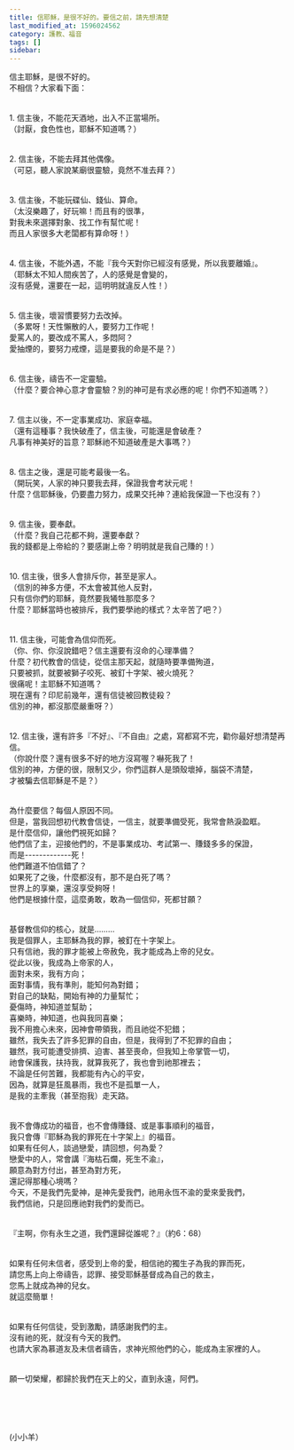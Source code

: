 ```yaml
---
title: 信耶穌，是很不好的。要信之前，請先想清楚
last_modified_at: 1596024562
category: 護教、福音
tags: []
sidebar: 
---
```


<div>信主耶穌，是很不好的。</div>
<div>不相信？大家看下面：</div>
<div> </div>
<div> </div>
<div>1.<span style="white-space:pre"> </span>信主後，不能花天酒地，出入不正當場所。</div>
<div>（討厭，食色性也，耶穌不知道嗎？）</div>
<div> </div>
<div> </div>
<div>2.<span style="white-space:pre"> </span>信主後，不能去拜其他偶像。</div>
<div>（可惡，聽人家說某廟很靈驗，竟然不准去拜？）</div>
<div> </div>
<div> </div>
<div>3.<span style="white-space:pre"> </span>信主後，不能玩碟仙、錢仙、算命。</div>
<div>（太沒樂趣了，好玩嘛！而且有的很準，</div>
<div>對我未來選擇對象、找工作有幫忙呢！</div>
<div>而且人家很多大老闆都有算命呀！）</div>
<div> </div>
<div> </div>
<div>4.<span style="white-space:pre"> </span>信主後，不能外遇，不能『我今天對你已經沒有感覺，所以我要離婚』。</div>
<div>（耶穌太不知人間疾苦了，人的感覺是會變的，</div>
<div>沒有感覺，還要在一起，這明明就違反人性！）</div>
<div> </div>
<div> </div>
<div>5.<span style="white-space:pre"> </span>信主後，壞習慣要努力去改掉。</div>
<div>（多累呀！天性懶散的人，要努力工作呢！</div>
<div>愛罵人的，要改成不罵人，多悶阿？</div>
<div>愛抽煙的，要努力戒煙，這是要我的命是不是？）</div>
<div> </div>
<div> </div>
<div>6.<span style="white-space:pre"> </span>信主後，禱告不一定靈驗。</div>
<div>（什麼？要合神心意才會靈驗？別的神可是有求必應的呢！你們不知道嗎？）</div>
<div> </div>
<div> </div>
<div>7.<span style="white-space:pre"> </span>信主以後，不一定事業成功、家庭幸福。</div>
<div>（還有這種事？我快破產了，信主後，可能還是會破產？</div>
<div>凡事有神美好的旨意？耶穌祂不知道破產是大事嗎？）</div>
<div> </div>
<div> </div>
<div>8.<span style="white-space:pre"> </span>信主之後，還是可能考最後一名。</div>
<div>（開玩笑，人家的神只要我去拜，保證我會考狀元呢！</div>
<div>什麼？信耶穌後，仍要盡力努力，成果交托神？連給我保證一下也沒有？）</div>
<div> </div>
<div> </div>
<div>9.<span style="white-space:pre"> </span>信主後，要奉獻。</div>
<div>（什麼？我自己花都不夠，還要奉獻？</div>
<div>我的錢都是上帝給的？要感謝上帝？明明就是我自己賺的！）</div>
<div> </div>
<div> </div>
<div>10.<span style="white-space:pre"> </span>信主後，很多人會排斥你，甚至是家人。</div>
<div>（信別的神多方便，不太會被其他人反對，</div>
<div>只有信你們的耶穌，竟然要我犧牲那麼多？</div>
<div>什麼？耶穌當時也被排斥，我們要學祂的樣式？太辛苦了吧？）</div>
<div> </div>
<div> </div>
<div>11.<span style="white-space:pre"> </span>信主後，可能會為信仰而死。</div>
<div>（你、你、你沒說錯吧？信主還要有沒命的心理準備？</div>
<div>什麼？初代教會的信徒，從信主那天起，就隨時要準備殉道，</div>
<div>只要被抓，就要被獅子咬死、被釘十字架、被火燒死？</div>
<div>很痛呢！主耶穌不知道嗎？</div>
<div>現在還有？印尼前幾年，還有信徒被回教徒殺？</div>
<div>信別的神，都沒那麼嚴重呀？）</div>
<div> </div>
<div> </div>
<div>12.<span style="white-space:pre"> </span>信主後，還有許多『不好』、『不自由』之處，寫都寫不完，勸你最好想清楚再信。</div>
<div>（你說什麼？還有很多不好的地方沒寫喔？嚇死我了！</div>
<div>信別的神，方便的很，限制又少，你們這群人是頭殼壞掉，腦袋不清楚，</div>
<div>才被騙去信耶穌是不是？）</div>
<div> </div>
<div> </div>
<div>為什麼要信？每個人原因不同。</div>
<div>但是，當我回想初代教會信徒，一信主，就要準備受死，我常會熱淚盈眶。</div>
<div>是什麼信仰，讓他們視死如歸？</div>
<div>他們信了主，迎接他們的，不是事業成功、考試第一、賺錢多多的保證，</div>
<div>而是-------------死！</div>
<div>他們難道不怕信錯了？</div>
<div>如果死了之後，什麼都沒有，那不是白死了嗎？</div>
<div>世界上的享樂，還沒享受夠呀！</div>
<div>他們是根據什麼，這麼勇敢，敢為一個信仰，死都甘願？</div>
<div> </div>
<div> </div>
<div>基督教信仰的核心，就是………</div>
<div>我是個罪人，主耶穌為我的罪，被釘在十字架上。</div>
<div>只有信祂，我的罪才能被上帝赦免，我才能成為上帝的兒女。</div>
<div>從此以後，我成為上帝家的人，</div>
<div>面對未來，我有方向；</div>
<div>面對事情，我有準則，能知何為對錯；</div>
<div>對自己的缺點，開始有神的力量幫忙；</div>
<div>憂傷時，神知道並幫助；</div>
<div>喜樂時，神知道，也與我同喜樂；</div>
<div>我不用擔心未來，因神會帶領我，而且祂從不犯錯；</div>
<div>雖然，我失去了許多犯罪的自由，但是，我得到了不犯罪的自由；</div>
<div>雖然，我可能遭受排擠、迫害、甚至喪命，但我知上帝掌管一切，</div>
<div>祂會保護我，扶持我，就算我死了，我也會到祂那裡去；</div>
<div>不論是任何苦難，我都能有內心的平安，</div>
<div>因為，就算是狂風暴雨，我也不是孤單一人，</div>
<div>是我的主牽我（甚至抱我）走天路。</div>
<div> </div>
<div> </div>
<div>我不會傳成功的福音，也不會傳賺錢、或是事事順利的福音，</div>
<div>我只會傳『耶穌為我的罪死在十字架上』的福音。</div>
<div>如果有任何人，談過戀愛，請回想，何為愛？</div>
<div>戀愛中的人，常會講『海枯石爛，死生不渝』，</div>
<div>願意為對方付出，甚至為對方死，</div>
<div>還記得那種心境嗎？</div>
<div>今天，不是我們先愛神，是神先愛我們，祂用永恆不渝的愛來愛我們，</div>
<div>我們信祂，只是回應祂對我們的愛而已。</div>
<div> </div>
<div> </div>
<div>『主啊，你有永生之道，我們還歸從誰呢？』（約6：68）</div>
<div> </div>
<div> </div>
<div>如果有任何未信者，感受到上帝的愛，相信祂的獨生子為我的罪而死，</div>
<div>請您馬上向上帝禱告，認罪、接受耶穌基督成為自己的救主，</div>
<div>您馬上就成為神的兒女。</div>
<div>就這麼簡單！</div>
<div> </div>
<div> </div>
<div>如果有任何信徒，受到激勵，請感謝我們的主。</div>
<div>沒有祂的死，就沒有今天的我們。</div>
<div>也請大家為慕道友及未信者禱告，求神光照他們的心，能成為主家裡的人。</div>
<div> </div>
<div> </div>
<div>願一切榮耀，都歸於我們在天上的父，直到永遠，阿們。</div>
<div> </div>
<div> </div>
<div> </div>
<div> </div>
<div> </div>
<div>(小小羊）</div>
<p> </p>
